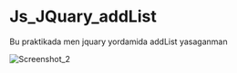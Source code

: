 
# Js_JQuary_addList
Bu praktikada men jquary yordamida addList yasaganman

![Screenshot_2](https://user-images.githubusercontent.com/82703362/129181591-d9e9ee72-f0e4-4253-9d96-bb5fad9767c4.jpg)

